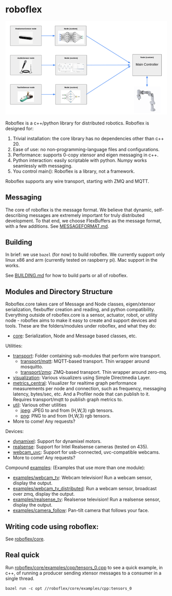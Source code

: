 # roboflex

![](roboflex_graph_illustration_1.png)

Roboflex is a c++/python library for distributed robotics. Roboflex is designed for:

1. Trivial installation: the core library has no dependencies other than c++ 20.
2. Ease of use: no non-programming-language files and configurations.
3. Performance: supports 0-copy xtensor and eigen messaging in c++.
4. Python interaction: easily scriptable with python. Numpy works seamlessly with messaging.
5. You control main(): Roboflex is a library, not a framework.

Roboflex supports any wire transport, starting with ZMQ and MQTT.

## Messaging

The core of roboflex is the message format. We believe that dynamic, self-describing messages are extremely important for truly distributed development. To that end, we choose FlexBuffers as the message format, with a few additions. See [MESSAGEFORMAT.md](core/MESSAGEFORMAT.md).

## Building

In brief: we use `bazel` (for now) to build roboflex. We currently support only linux x86 and arm (currently tested on raspberry pi). Mac support in the works.

See [BUILDING.md](BUILDING.md) for how to build parts or all of roboflex.

## Modules and Directory Structure

Roboflex.core takes care of Message and Node classes, eigen/xtensor serialization, flexbuffer creation and reading, and python compatibility. Everything outside of roboflex.core is a sensor, actuator, robot, or utility node - roboflex aims to make it easy to create and support devices and tools. These are the folders/modules under roboflex, and what they do:

* [core](roboflex/core/): Serialization, Node and Message based classes, etc.

Utilities:
* [transport](roboflex/transport/): Folder containing sub-modules that perform wire transport.
    * [transport/mqtt](roboflex/transport/mqtt/): MQTT-based transport. Thin wrapper around mosquitto.
    * [transport/zmq](roboflex/transport/zmq/): ZMQ-based transport. Thin wrapper around zero-mq. 
* [visualization](roboflex/visualization/): Various visualizers using Simple Directmedia Layer.
* [metrics_central](roboflex/metrics_central/): Visualizer for realtime graph performance measurements per node and connection, such as frequency, messaging latency, bytes/sec, etc. And a Profiler node that can publish to it. Requires transport/mqtt to publish graph metrics to.
* [util](roboflex/util/): Various other utilities
    * [jpeg](roboflex/util/jpeg): JPEG to and from (H,W,3) rgb tensors.
    * [png](roboflex/util/png): PNG to and from (H,W,3) rgb tensors.
* More to come! Any requests?

Devices:
* [dynamixel](roboflex/dynamixel/): Support for dynamixel motors.
* [realsense](roboflex/realsense/): Support for Intel Realsense cameras (tested on 435).
* [webcam_uvc](roboflex/webcam_uvc/): Support for usb-connected, uvc-compatible webcams.
* More to come! Any requests?

Compound [examples](roboflex/examples/): (Examples that use more than one module):
* [examples/webcam_tv](roboflex/examples/webcam_tv/): Webcam television! Run a webcam sensor, display the output.
* [examples/webcam_tv_distributed](roboflex/examples/webcam_tv_distributed/): Run a webcam sensor, broadcast over zmq, display the output.
* [examples/realsense_tv](roboflex/examples/realsense_tv/): Realsense television! Run a realsense sensor, display the output.
* [examples/camera_follow](roboflex/examples/camera_follow/): Pan-tilt camera that follows your face.


## Writing code using roboflex:

See [roboflex/core](roboflex/core/README.md).


## Real quick

Run [roboflex/core/examples/cpp/tensors_0.cpp](roboflex/core/examples/cpp/tensors_0.cpp) to see a quick example, in c++, of running a producer sending xtensor messages to a consumer in a single thread.

    bazel run -c opt //roboflex/core/examples/cpp:tensors_0
